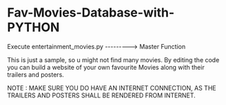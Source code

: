# Fav-Movies-Database-with-PYTHON


Execute entertainment_movies.py  ---------> Master Function 

This is just a sample, so u might not find many movies. 
By editing the code you can build a website of your own favourite Movies along with their trailers and posters.

NOTE : MAKE SURE YOU DO HAVE AN INTERNET CONNECTION, AS THE TRAILERS AND POSTERS SHALL BE RENDERED FROM INTERNET. 
